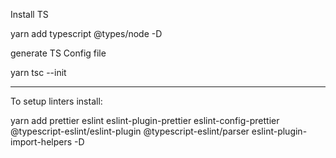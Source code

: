 Install TS

yarn add typescript @types/node -D

generate TS Config file

yarn tsc --init

---

To setup linters install:

yarn add prettier eslint eslint-plugin-prettier eslint-config-prettier @typescript-eslint/eslint-plugin @typescript-eslint/parser eslint-plugin-import-helpers -D
